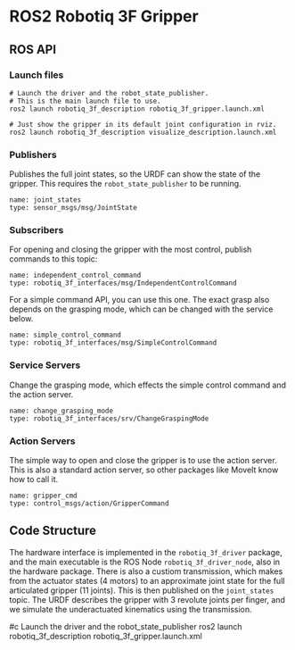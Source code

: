 # ROS2 Robotiq 3F Gripper

## ROS API

### Launch files

```
# Launch the driver and the robot_state_publisher.
# This is the main launch file to use.
ros2 launch robotiq_3f_description robotiq_3f_gripper.launch.xml

# Just show the gripper in its default joint configuration in rviz.
ros2 launch robotiq_3f_description visualize_description.launch.xml

```

### Publishers

Publishes the full joint states, so the URDF can show the state of the gripper. This requires the `robot_state_publisher` to be running.
```
name: joint_states
type: sensor_msgs/msg/JointState
```

### Subscribers

For opening and closing the gripper with the most control, publish commands to this topic:
```
name: independent_control_command
type: robotiq_3f_interfaces/msg/IndependentControlCommand
```

For a simple command API, you can use this one.
The exact grasp also depends on the grasping mode, which can be changed with the service below.
```
name: simple_control_command
type: robotiq_3f_interfaces/msg/SimpleControlCommand
```

### Service Servers

Change the grasping mode, which effects the simple control command and the action server.
```
name: change_grasping_mode
type: robotiq_3f_interfaces/srv/ChangeGraspingMode
```

### Action Servers

The simple way to open and close the gripper is to use the action server.
This is also a standard action server, so other packages like MoveIt know how to call it.
```
name: gripper_cmd
type: control_msgs/action/GripperCommand
```

## Code Structure

The hardware interface is implemented in the `robotiq_3f_driver` package, and the main executable is the ROS Node `robotiq_3f_driver_node`, also in the hardware package.
There is also a custiom transmission, which makes from the actuator states (4 motors) to an approximate joint state for the full articulated gripper (11 joints). This is then published on the `joint_states` topic. The URDF describes the gripper with 3 revolute joints per finger, and we simulate the underactuated kinematics using the transmission.

#c Launch the driver and the robot_state_publisher
ros2 launch robotiq_3f_description robotiq_3f_gripper.launch.xml
